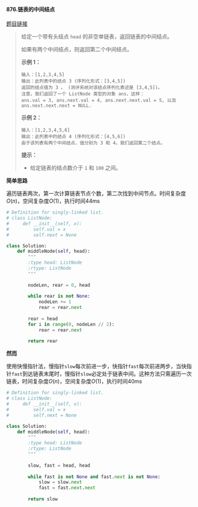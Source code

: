 #### 876.链表的中间结点
[题目链接](https://leetcode-cn.com/problems/middle-of-the-linked-list/)
> 给定一个带有头结点 `head` 的非空单链表，返回链表的中间结点。
>
> 如果有两个中间结点，则返回第二个中间结点。
>
>  
>
> **示例 1：**
>
> ```
> 输入：[1,2,3,4,5]
> 输出：此列表中的结点 3 (序列化形式：[3,4,5])
> 返回的结点值为 3 。 (测评系统对该结点序列化表述是 [3,4,5])。
> 注意，我们返回了一个 ListNode 类型的对象 ans，这样：
> ans.val = 3, ans.next.val = 4, ans.next.next.val = 5, 以及 ans.next.next.next = NULL.
> ```
>
> **示例 2：**
>
> ```
> 输入：[1,2,3,4,5,6]
> 输出：此列表中的结点 4 (序列化形式：[4,5,6])
> 由于该列表有两个中间结点，值分别为 3 和 4，我们返回第二个结点。
> ```
>
>  
>
> **提示：**
>
> - 给定链表的结点数介于 `1` 和 `100` 之间。

**简单思路**

遍历链表两次，第一次计算链表节点个数，第二次找到中间节点。时间复杂度$O(n)$，空间复杂度$O(1)$，执行时间44ms

```python
# Definition for singly-linked list.
# class ListNode:
#     def __init__(self, x):
#         self.val = x
#         self.next = None

class Solution:
    def middleNode(self, head):
        """
        :type head: ListNode
        :rtype: ListNode
        """
        
        nodeLen, rear = 0, head
        
        while rear is not None:
            nodeLen += 1
            rear = rear.next
            
        rear = head
        for i in range(0, nodeLen // 2):
            rear = rear.next
        
        return rear
```

**然而**

使用快慢指针法，慢指针```slow```每次前进一步，快指针```fast```每次前进两步，当快指针```fast```到达链表末尾时，慢指针```slow```必定处于链表中间。这种方法只需遍历一次链表，时间复杂度$O(n)$，空间复杂度$O(1)$，执行时间40ms

```python
# Definition for singly-linked list.
# class ListNode:
#     def __init__(self, x):
#         self.val = x
#         self.next = None

class Solution:
    def middleNode(self, head):
        """
        :type head: ListNode
        :rtype: ListNode
        """
        
        slow, fast = head, head
        
        while fast is not None and fast.next is not None:
            slow = slow.next
            fast = fast.next.next
        
        return slow
```

